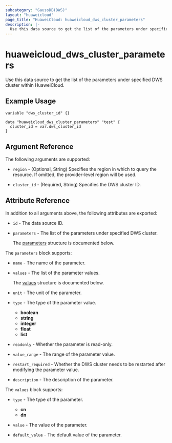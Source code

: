 ```yaml
---
subcategory: "GaussDB(DWS)"
layout: "huaweicloud"
page_title: "HuaweiCloud: huaweicloud_dws_cluster_parameters"
description: |-
  Use this data source to get the list of the parameters under specified DWS cluster within HuaweiCloud.
---
```


# huaweicloud_dws_cluster_parameters

Use this data source to get the list of the parameters under specified DWS cluster within HuaweiCloud.

## Example Usage

```hcl
variable "dws_cluster_id" {}

data "huaweicloud_dws_cluster_parameters" "test" {
  cluster_id = var.dws_cluster_id
}
```

## Argument Reference

The following arguments are supported:

* `region` - (Optional, String) Specifies the region in which to query the resource.
  If omitted, the provider-level region will be used.

* `cluster_id` - (Required, String) Specifies the DWS cluster ID.

## Attribute Reference

In addition to all arguments above, the following attributes are exported:

* `id` - The data source ID.

* `parameters` - The list of the parameters under specified DWS cluster.

  The [parameters](#cluster_parameters_struct) structure is documented below.

<a name="cluster_parameters_struct"></a>
The `parameters` block supports:

* `name` - The name of the parameter.

* `values` - The list of the parameter values.

  The [values](#parameters_values_struct) structure is documented below.

* `unit` - The unit of the parameter.

* `type` - The type of the parameter value.
  + **boolean**
  + **string**
  + **integer**
  + **float**
  + **list**

* `readonly` - Whether the parameter is read-only.

* `value_range` - The range of the parameter value.

* `restart_required` - Whether the DWS cluster needs to be restarted after modifying the parameter value.

* `description` - The description of the parameter.

<a name="parameters_values_struct"></a>
The `values` block supports:

* `type` - The type of the parameter.
  + **cn**
  + **dn**

* `value` - The value of the parameter.

* `default_value` - The default value of the parameter.

